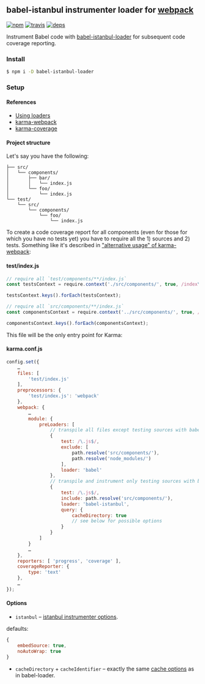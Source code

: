 ## babel-istanbul instrumenter loader for [webpack](https://webpack.github.io/)

[![npm](http://img.shields.io/npm/v/babel-istanbul-loader.svg?style=flat-square)](https://www.npmjs.org/package/babel-istanbul-loader)
[![travis](http://img.shields.io/travis/deepsweet/babel-istanbul-loader.svg?style=flat-square)](https://travis-ci.org/deepsweet/babel-istanbul-loader)
[![deps](http://img.shields.io/david/deepsweet/babel-istanbul-loader.svg?style=flat-square)](https://david-dm.org/deepsweet/babel-istanbul-loader)

Instrument Babel code with [babel-istanbul-loader](https://github.com/ambitioninc/babel-istanbul) for subsequent code coverage reporting.

### Install

```sh
$ npm i -D babel-istanbul-loader
```

### Setup

#### References

* [Using loaders](https://webpack.github.io/docs/using-loaders.html)
* [karma-webpack](https://github.com/webpack/karma-webpack#karma-webpack)
* [karma-coverage](https://github.com/karma-runner/karma-coverage#configuration)

#### Project structure

Let's say you have the following:

```
├── src/
│   └── components/
│       ├── bar/
│       │   └── index.js
│       └── foo/
│           └── index.js
└── test/
    └── src/
        └── components/
            └── foo/
                └── index.js
```

To create a code coverage report for all components (even for those for which you have no tests yet) you have to require all the 1) sources and 2) tests. Something like it's described in ["alternative usage" of karma-webpack](https://github.com/webpack/karma-webpack#alternative-usage):

#### test/index.js

```js
// require all `test/components/**/index.js`
const testsContext = require.context('./src/components/', true, /index\.js$/);

testsContext.keys().forEach(testsContext);

// require all `src/components/**/index.js`
const componentsContext = require.context('../src/components/', true, /index\.js$/);

componentsContext.keys().forEach(componentsContext);
```

This file will be the only entry point for Karma:

#### karma.conf.js

```js
config.set({
    …
    files: [
        'test/index.js'
    ],
    preprocessors: {
        'test/index.js': 'webpack'
    },
    webpack: {
        …
        module: {
            preLoaders: [
                // transpile all files except testing sources with babel as usual
                {
                    test: /\.js$/,
                    exclude: [
                        path.resolve('src/components/'),
                        path.resolve('node_modules/')
                    ],
                    loader: 'babel'
                },
                // transpile and instrument only testing sources with babel-istanbul
                {
                    test: /\.js$/,
                    include: path.resolve('src/components/'),
                    loader: 'babel-istanbul',
                    query: {
                        cacheDirectory: true
                        // see below for possible options
                    }
                }
            ]
        }
        …
    },
    reporters: [ 'progress', 'coverage' ],
    coverageReporter: {
        type: 'text'
    },
    …
});
```

#### Options

* `istanbul` – [istanbul instrumenter options](https://gotwarlost.github.io/istanbul/public/apidocs/classes/InstrumentOptions.html).

defaults:

```js
{
    embedSource: true,
    noAutoWrap: true
}
```

* `cacheDirectory` + `cacheIdentifier` – exactly the same [cache options](https://github.com/babel/babel-loader#options) as in babel-loader.
